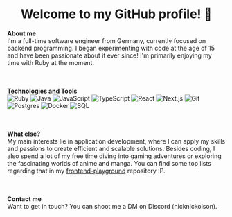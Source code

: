 <!DOCTYPE html>
<html lang="en">
<body>
  <h1 align="center">Welcome to my GitHub profile! 👋</h1>

<b>About me</b>
<br>
I'm a full-time software engineer from Germany, currently focused on backend programming. I began experimenting
with code at the age of 15 and have been passionate about it ever since! I'm primarily enjoying my time with Ruby
at the moment.

<br><br>
<b>Technologies and Tools</b>
<br>
<img src="https://img.shields.io/badge/Ruby-CC342D?style=flat-square&logo=ruby&logoColor=white" alt="Ruby" />
<img src="https://img.shields.io/badge/Java-007396?style=flat-square&logo=java&logoColor=white" alt="Java" />
<img src="https://img.shields.io/badge/JavaScript-F7DF1E?style=flat-square&logo=javascript&logoColor=black" alt="JavaScript" />
<img src="https://img.shields.io/badge/TypeScript-3178C6?style=flat-square&logo=typescript&logoColor=white" alt="TypeScript" />
<img src="https://img.shields.io/badge/React-20232A?style=flat-square&logo=react&logoColor=61DAFB" alt="React" />
<img src="https://img.shields.io/badge/Next.js-000000?style=flat-square&logo=next.js&logoColor=white" alt="Next.js" />
<img src="https://img.shields.io/badge/Git-F05032?style=flat-square&logo=git&logoColor=white" alt="Git" />
<img src="https://img.shields.io/badge/Postgres-336791?style=flat-square&logo=postgresql&logoColor=white" alt="Postgres" />
<img src="https://img.shields.io/badge/Docker-2496ED?style=flat-square&logo=docker&logoColor=white" alt="Docker" />
<img src="https://img.shields.io/badge/SQL-4479A1?style=flat-square&logo=sql&logoColor=white" alt="SQL" />

<br><br>
<b>What else?</b>
<br>
My main interests lie in application development, where I can apply my skills and passions to create efficient and
scalable solutions. Besides coding, I also spend a lot of my free time diving into gaming adventures or exploring the fascinating
worlds of anime and manga. You can find some top lists regarding that in my
<a href="https://github.com/gitnickolson/frontend-playground">frontend-playground</a> repository :P.

<br><br>
<b>Contact me</b>
<br>
Want to get in touch? You can shoot me a DM on Discord (nicknickolson).
</body>
</html>
